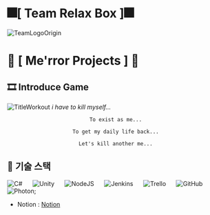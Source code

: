 # 🎆[ **Team Relax Box** ]🎆
![TeamLogoOrigin](https://user-images.githubusercontent.com/67819713/195285425-776cdb3e-903e-4650-b33d-4e9d877bcce1.gif)
#
# 💾 [ **Me'rror Projects** ] 💾
## 🎞️ **Introduce Game**
![TitleWorkout](https://user-images.githubusercontent.com/67819713/195285303-2a743e88-fbbf-405f-ad04-dcb026b46703.png)
                                                           *i have to kill myself...*
     
<div align = "center">



```      
To exist as me...

To get my daily life back...

Let's kill another me...
```
</div>



## 🔧 기술 스택
![C#](https://img.shields.io/badge/c%23-%23239120.svg?style=for-the-badge&logo=c-sharp&logoColor=white)
&nbsp;&nbsp;&nbsp;&nbsp;
![Unity](https://img.shields.io/badge/unity-%23000000.svg?style=for-the-badge&logo=unity&logoColor=white)
&nbsp;&nbsp;&nbsp;&nbsp;
![NodeJS](https://img.shields.io/badge/node.js-6DA55F?style=for-the-badge&logo=node.js&logoColor=white)
&nbsp;&nbsp;&nbsp;&nbsp;
![Jenkins](https://img.shields.io/badge/jenkins-%232C5263.svg?style=for-the-badge&logo=jenkins&logoColor=white)
&nbsp;&nbsp;&nbsp;&nbsp;
![Trello](https://img.shields.io/badge/Trello-%23026AA7.svg?style=for-the-badge&logo=Trello&logoColor=white)
&nbsp;&nbsp;&nbsp;&nbsp;
![GitHub](https://img.shields.io/badge/github-%23121011.svg?style=for-the-badge&logo=github&logoColor=white)
![Photon](⚛?style=for-the-badge&logo=github&logoColor=white);
&nbsp;

* Notion : [Notion](https://topaz-mantis-c3b.notion.site/Team-Relax-Box-0c84487b632e43e79223cae4f1cbf232)

